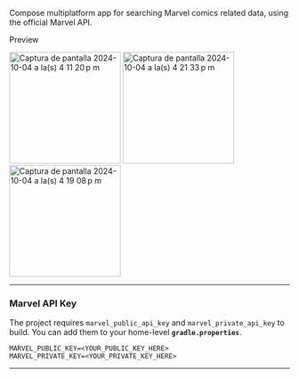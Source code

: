 Compose multiplatform app for searching Marvel comics related data, using the official Marvel API.

Preview


<img width="200" alt="Captura de pantalla 2024-10-04 a la(s) 4 11 20 p m" src="https://github.com/user-attachments/assets/51236111-117b-4d4b-bd4f-3e66f28e2145">
<img width="200" alt="Captura de pantalla 2024-10-04 a la(s) 4 21 33 p m" src="https://github.com/user-attachments/assets/cd321f35-2146-4056-8c73-f77eee6a77ad">
<img width="200" alt="Captura de pantalla 2024-10-04 a la(s) 4 19 08 p m" src="https://github.com/user-attachments/assets/22def4ea-0ecd-4957-82d9-1f3311e5b413">




---

### Marvel API Key

The project requires `marvel_public_api_key` and `marvel_private_api_key` to build. You can add them to your home-level **`gradle.properties`**.

```properties
MARVEL_PUBLIC_KEY=<YOUR_PUBLIC_KEY_HERE>
MARVEL_PRIVATE_KEY=<YOUR_PRIVATE_KEY_HERE>
```

---
